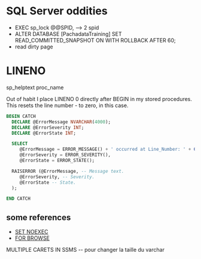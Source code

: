# SQL Server oddities

* EXEC sp\_lock @@SPID, --> 2 spid
* ALTER DATABASE \[PachadataTraining] SET READ\_COMMITTED\_SNAPSHOT ON
  WITH ROLLBACK AFTER 60;
* read dirty page

# LINENO

sp_helptext proc_name

Out of habit I place LINENO 0 directly after BEGIN in my stored procedures. This resets the line number - to zero, in this case.

```sql
BEGIN CATCH
  DECLARE @ErrorMessage NVARCHAR(4000);
  DECLARE @ErrorSeverity INT;
  DECLARE @ErrorState INT;

  SELECT 
     @ErrorMessage = ERROR_MESSAGE() + ' occurred at Line_Number: ' + CAST(ERROR_LINE() AS VARCHAR(50)),
     @ErrorSeverity = ERROR_SEVERITY(),
     @ErrorState = ERROR_STATE();

  RAISERROR (@ErrorMessage, -- Message text.
     @ErrorSeverity, -- Severity.
     @ErrorState -- State.
  );

END CATCH
```

## some references

* [SET NOEXEC](https://learn.microsoft.com/en-us/sql/t-sql/statements/set-noexec-transact-sql)
* [FOR BROWSE](https://stackoverflow.com/questions/10951907/what-is-the-tsql-for-browse-option-used-for)


MULTIPLE CARETS IN SSMS -- pour changer la taille du varchar